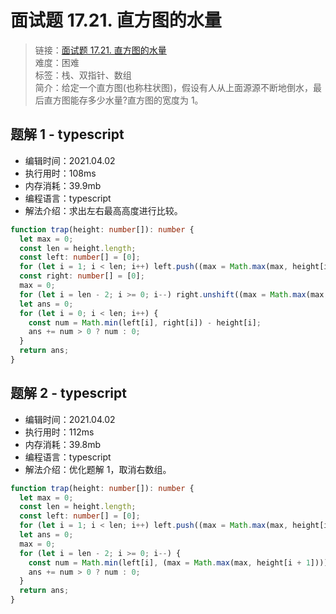 # 面试题 17.21. 直方图的水量

> 链接：[面试题 17.21. 直方图的水量](https://leetcode-cn.com/problems/volume-of-histogram-lcci/)  
> 难度：困难  
> 标签：栈、双指针、数组  
> 简介：给定一个直方图(也称柱状图)，假设有人从上面源源不断地倒水，最后直方图能存多少水量?直方图的宽度为 1。

## 题解 1 - typescript

- 编辑时间：2021.04.02
- 执行用时：108ms
- 内存消耗：39.9mb
- 编程语言：typescript
- 解法介绍：求出左右最高高度进行比较。

```typescript
function trap(height: number[]): number {
  let max = 0;
  const len = height.length;
  const left: number[] = [0];
  for (let i = 1; i < len; i++) left.push((max = Math.max(max, height[i - 1])));
  const right: number[] = [0];
  max = 0;
  for (let i = len - 2; i >= 0; i--) right.unshift((max = Math.max(max, height[i + 1])));
  let ans = 0;
  for (let i = 0; i < len; i++) {
    const num = Math.min(left[i], right[i]) - height[i];
    ans += num > 0 ? num : 0;
  }
  return ans;
}
```

## 题解 2 - typescript

- 编辑时间：2021.04.02
- 执行用时：112ms
- 内存消耗：39.8mb
- 编程语言：typescript
- 解法介绍：优化题解 1，取消右数组。

```typescript
function trap(height: number[]): number {
  let max = 0;
  const len = height.length;
  const left: number[] = [0];
  for (let i = 1; i < len; i++) left.push((max = Math.max(max, height[i - 1])));
  let ans = 0;
  max = 0;
  for (let i = len - 2; i >= 0; i--) {
    const num = Math.min(left[i], (max = Math.max(max, height[i + 1]))) - height[i];
    ans += num > 0 ? num : 0;
  }
  return ans;
}
```
